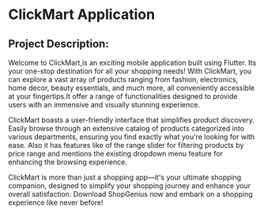  # ClickMart Application
 ## Project Description:

Welcome to ClickMart,is an exciting mobile application built using Flutter.
Its your one-stop destination for all your shopping needs! With ClickMart, 
you can explore a vast array of products ranging from fashion, electronics,
home decor, beauty essentials, and much more, all conveniently accessible at 
your fingertips.It offer a range of functionalities designed to provide users
with an immensive and visually stunning experience.

ClickMart boasts a user-friendly interface that simplifies product discovery.
Easily browse through an extensive catalog of products categorized into various
departments, ensuring you find exactly what you're looking for with ease. Also 
it has features like of the range slider for filtering products by price range
and mentions the existing dropdown menu feature for enhancing the browsing experience.

ClickMart is more than just a shopping app—it's your ultimate shopping companion,
designed to simplify your shopping journey and enhance your overall satisfaction.
Download ShopGenius now and embark on a shopping experience like never before!


